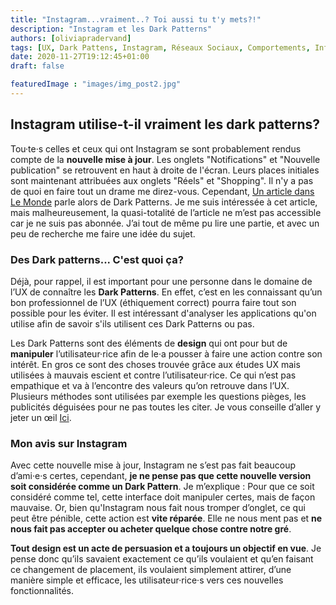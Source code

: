 ```yaml
---
title: "Instagram...vraiment..? Toi aussi tu t'y mets?!"
description: "Instagram et les Dark Patterns"
authors: [oliviapradervand]
tags: [UX, Dark Pattens, Instagram, Réseaux Sociaux, Comportements, Influence, Psychologie, User Journey, Design, UI, Ergonomie]
date: 2020-11-27T19:12:45+01:00
draft: false

featuredImage : "images/img_post2.jpg"
---
```


## Instagram utilise-t-il vraiment les dark patterns?

Tou·te·s celles et ceux qui ont Instagram se sont probablement rendus compte de la **nouvelle mise à jour**. Les onglets "Notifications" et "Nouvelle publication" se retrouvent en haut à droite de l'écran. Leurs places initiales sont maintenant attribuées aux onglets "Réels" et "Shopping". Il n'y a pas de quoi en faire tout un drame me direz-vous. Cependant, [Un article dans Le Monde](https://www.lemonde.fr/pixels/article/2020/11/29/la-derniere-mise-a-jour-d-instagram-symptome-de-la-montee-en-puissance-des-dark-patterns_6061555_4408996.html) parle alors de Dark Patterns. Je me suis intéressée à cet article, mais malheureusement, la quasi-totalité de l’article ne m’est pas accessible car je ne suis pas abonnée. J’ai tout de même pu lire une partie, et avec un peu de recherche me faire une idée du sujet.

### Des Dark patterns... C'est quoi ça?

Déjà, pour rappel, il est important pour une personne dans le domaine de l’UX de connaître les **Dark Patterns**. En effet, c’est en les connaissant qu’un bon professionnel de l’UX (éthiquement correct) pourra faire tout son possible pour les éviter. Il est intéressant d'analyser les applications qu'on utilise afin de savoir s'ils utilisent ces Dark Patterns ou pas.

Les Dark Patterns sont des éléments de **design** qui ont pour but de **manipuler** l’utilisateur·rice afin de le·a pousser à faire une action contre son intérêt. En gros ce sont des choses trouvée grâce aux études UX mais utilisées à mauvais escient et contre l’utilisateur·rice. Ce qui n’est pas empathique et va à l’encontre des valeurs qu’on retrouve dans l’UX. Plusieurs méthodes sont utilisées par exemple les questions pièges, les publicités déguisées pour ne pas toutes les citer. Je vous conseille d’aller y jeter un œil [Ici](https://darkpatterns.org/types-of-dark-pattern.html).

### Mon avis sur Instagram 

Avec cette nouvelle mise à jour, Instagram ne s’est pas fait beaucoup d’ami·e·s certes, cependant, **je ne pense pas que cette nouvelle version soit considérée comme un Dark Pattern**. Je m’explique : Pour que ce soit considéré comme tel, cette interface doit manipuler certes, mais de façon mauvaise. Or, bien qu'Instagram nous fait nous tromper d’onglet, ce qui peut être pénible, cette action est **vite réparée**. Elle ne nous ment pas et **ne nous fait pas accepter ou acheter quelque chose contre notre gré**.

**Tout design est un acte de persuasion et a toujours un objectif en vue**. Je pense donc qu’ils savaient exactement ce qu’ils voulaient et qu’en faisant ce changement de placement, ils voulaient simplement attirer, d’une manière simple et efficace, les utilisateur·rice·s vers ces nouvelles fonctionnalités.
